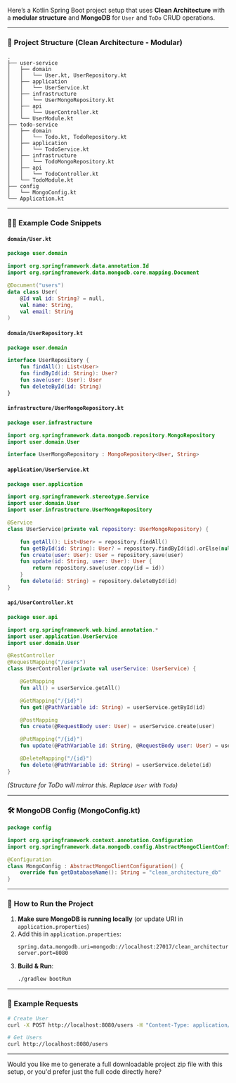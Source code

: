 Here’s a Kotlin Spring Boot project setup that uses **Clean Architecture** with a **modular structure** and **MongoDB** for `User` and `ToDo` CRUD operations.

---

### 🧱 **Project Structure (Clean Architecture - Modular)**

```
.
├── user-service
│   ├── domain
│   │   └── User.kt, UserRepository.kt
│   ├── application
│   │   └── UserService.kt
│   ├── infrastructure
│   │   └── UserMongoRepository.kt
│   ├── api
│   │   └── UserController.kt
│   └── UserModule.kt
├── todo-service
│   ├── domain
│   │   └── Todo.kt, TodoRepository.kt
│   ├── application
│   │   └── TodoService.kt
│   ├── infrastructure
│   │   └── TodoMongoRepository.kt
│   ├── api
│   │   └── TodoController.kt
│   └── TodoModule.kt
├── config
│   └── MongoConfig.kt
└── Application.kt
```

---

### 🧑‍💻 **Example Code Snippets**

#### `domain/User.kt`

```kotlin
package user.domain

import org.springframework.data.annotation.Id
import org.springframework.data.mongodb.core.mapping.Document

@Document("users")
data class User(
    @Id val id: String? = null,
    val name: String,
    val email: String
)
```

#### `domain/UserRepository.kt`

```kotlin
package user.domain

interface UserRepository {
    fun findAll(): List<User>
    fun findById(id: String): User?
    fun save(user: User): User
    fun deleteById(id: String)
}
```

#### `infrastructure/UserMongoRepository.kt`

```kotlin
package user.infrastructure

import org.springframework.data.mongodb.repository.MongoRepository
import user.domain.User

interface UserMongoRepository : MongoRepository<User, String>
```

#### `application/UserService.kt`

```kotlin
package user.application

import org.springframework.stereotype.Service
import user.domain.User
import user.infrastructure.UserMongoRepository

@Service
class UserService(private val repository: UserMongoRepository) {

    fun getAll(): List<User> = repository.findAll()
    fun getById(id: String): User? = repository.findById(id).orElse(null)
    fun create(user: User): User = repository.save(user)
    fun update(id: String, user: User): User {
        return repository.save(user.copy(id = id))
    }
    fun delete(id: String) = repository.deleteById(id)
}
```

#### `api/UserController.kt`

```kotlin
package user.api

import org.springframework.web.bind.annotation.*
import user.application.UserService
import user.domain.User

@RestController
@RequestMapping("/users")
class UserController(private val userService: UserService) {

    @GetMapping
    fun all() = userService.getAll()

    @GetMapping("/{id}")
    fun get(@PathVariable id: String) = userService.getById(id)

    @PostMapping
    fun create(@RequestBody user: User) = userService.create(user)

    @PutMapping("/{id}")
    fun update(@PathVariable id: String, @RequestBody user: User) = userService.update(id, user)

    @DeleteMapping("/{id}")
    fun delete(@PathVariable id: String) = userService.delete(id)
}
```

_(Structure for ToDo will mirror this. Replace `User` with `Todo`)_

---

### 🛠️ **MongoDB Config (MongoConfig.kt)**

```kotlin
package config

import org.springframework.context.annotation.Configuration
import org.springframework.data.mongodb.config.AbstractMongoClientConfiguration

@Configuration
class MongoConfig : AbstractMongoClientConfiguration() {
    override fun getDatabaseName(): String = "clean_architecture_db"
}
```

---

### 🚀 **How to Run the Project**

1. **Make sure MongoDB is running locally** (or update URI in `application.properties`)
2. Add this in `application.properties`:
    ```properties
    spring.data.mongodb.uri=mongodb://localhost:27017/clean_architecture_db
    server.port=8080
    ```
3. **Build & Run**:
    ```bash
    ./gradlew bootRun
    ```

---

### 🧪 Example Requests

```bash
# Create User
curl -X POST http://localhost:8080/users -H "Content-Type: application/json" -d '{"name": "Alice", "email": "alice@example.com"}'

# Get Users
curl http://localhost:8080/users
```

---

Would you like me to generate a full downloadable project zip file with this setup, or you'd prefer just the full code directly here?
